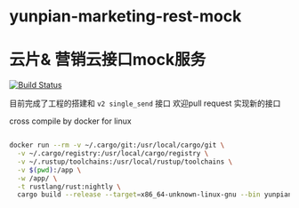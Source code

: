 # yunpian-marketing-rest-mock

# 云片& 营销云接口mock服务

[![Build Status](https://dev.azure.com/marketing-cloud/yunpian-marketing-rest-mock/_apis/build/status/foxundermoon.yunpian-marketing-rest-mock?branchName=master)](https://dev.azure.com/marketing-cloud/yunpian-marketing-rest-mock/_build/latest?definitionId=1&branchName=master)


目前完成了工程的搭建和 `v2 single_send` 接口
欢迎pull request 实现新的接口


cross compile by docker for linux

```bash

docker run --rm -v ~/.cargo/git:/usr/local/cargo/git \
  -v ~/.cargo/registry:/usr/local/cargo/registry \
  -v ~/.rustup/toolchains:/usr/local/rustup/toolchains \
  -v $(pwd):/app \
  -w /app/ \
  -t rustlang/rust:nightly \
  cargo build --release --target=x86_64-unknown-linux-gnu --bin yunpian-marketing-rest-mock --features 'standalone'


```